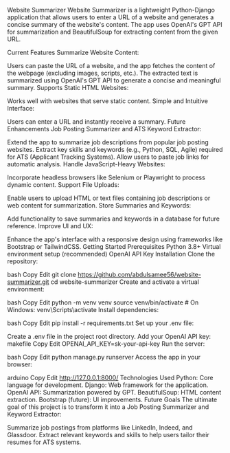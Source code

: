 Website Summarizer
Website Summarizer is a lightweight Python-Django application that allows users to enter a URL of a website and generates a concise summary of the website's content. The app uses OpenAI's GPT API for summarization and BeautifulSoup for extracting content from the given URL.

Current Features
Summarize Website Content:

Users can paste the URL of a website, and the app fetches the content of the webpage (excluding images, scripts, etc.).
The extracted text is summarized using OpenAI's GPT API to generate a concise and meaningful summary.
Supports Static HTML Websites:

Works well with websites that serve static content.
Simple and Intuitive Interface:

Users can enter a URL and instantly receive a summary.
Future Enhancements
Job Posting Summarizer and ATS Keyword Extractor:

Extend the app to summarize job descriptions from popular job posting websites.
Extract key skills and keywords (e.g., Python, SQL, Agile) required for ATS (Applicant Tracking Systems).
Allow users to paste job links for automatic analysis.
Handle JavaScript-Heavy Websites:

Incorporate headless browsers like Selenium or Playwright to process dynamic content.
Support File Uploads:

Enable users to upload HTML or text files containing job descriptions or web content for summarization.
Store Summaries and Keywords:

Add functionality to save summaries and keywords in a database for future reference.
Improve UI and UX:

Enhance the app's interface with a responsive design using frameworks like Bootstrap or TailwindCSS.
Getting Started
Prerequisites
Python 3.8+
Virtual environment setup (recommended)
OpenAI API Key
Installation
Clone the repository:

bash
Copy
Edit
git clone https://github.com/abdulsamee56/website-summarizer.git
cd website-summarizer
Create and activate a virtual environment:

bash
Copy
Edit
python -m venv venv
source venv/bin/activate  # On Windows: venv\Scripts\activate
Install dependencies:

bash
Copy
Edit
pip install -r requirements.txt
Set up your .env file:

Create a .env file in the project root directory.
Add your OpenAI API key:
makefile
Copy
Edit
OPENAI_API_KEY=sk-your-api-key
Run the server:

bash
Copy
Edit
python manage.py runserver
Access the app in your browser:

arduino
Copy
Edit
http://127.0.0.1:8000/
Technologies Used
Python: Core language for development.
Django: Web framework for the application.
OpenAI API: Summarization powered by GPT.
BeautifulSoup: HTML content extraction.
Bootstrap (future): UI improvements.
Future Goals
The ultimate goal of this project is to transform it into a Job Posting Summarizer and Keyword Extractor:

Summarize job postings from platforms like LinkedIn, Indeed, and Glassdoor.
Extract relevant keywords and skills to help users tailor their resumes for ATS systems.
